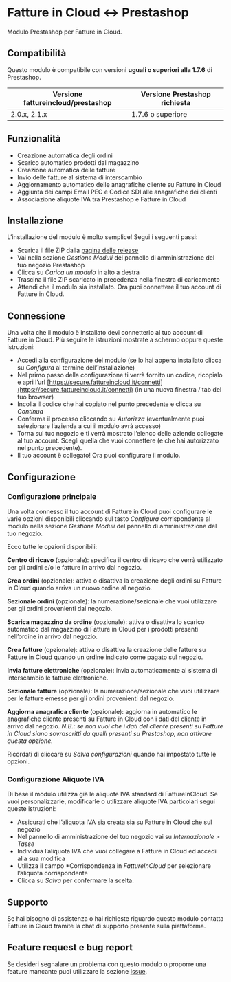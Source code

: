 # Fatture in Cloud ↔️ Prestashop

Modulo Prestashop per Fatture in Cloud.

## Compatibilità

Questo modulo è compatibile con versioni **uguali o superiori alla 1.7.6** di Prestashop.

| Versione fattureincloud/prestashop | Versione Prestashop richiesta |
| ---------------------------------- | ----------------------------- |
| 2.0.x, 2.1.x                       | 1.7.6 o superiore             |

## Funzionalità

* Creazione automatica degli ordini
* Scarico automatico prodotti dal magazzino
* Creazione automatica delle fatture
* Invio delle fatture al sistema di interscambio
* Aggiornamento automatico delle anagrafiche cliente su Fatture in Cloud
* Aggiunta dei campi Email PEC e Codice SDI alle anagrafiche dei clienti
* Associazione aliquote IVA tra Prestashop e Fatture in Cloud


## Installazione

L’installazione del modulo è molto semplice! Segui i seguenti passi:

* Scarica il file ZIP dalla [pagina delle release](https://github.com/fattureincloud/prestashop/releases/)
* Vai nella sezione *Gestione Moduli* del pannello di amministrazione del tuo negozio Prestashop
* Clicca su *Carica un modulo* in alto a destra
* Trascina il file ZIP scaricato in precedenza nella finestra di caricamento
* Attendi che il modulo sia installato. Ora puoi connettere il tuo account di Fatture in Cloud.


## Connessione

Una volta che il modulo è installato devi connetterlo al tuo account di Fatture in Cloud. Più seguire le istruzioni mostrate a schermo oppure queste istruzioni:

* Accedi alla configurazione del modulo (se lo hai appena installato clicca su *Configura* al termine dell’installazione)
* Nel primo passo della configurazione ti verrà fornito un codice, ricopialo e apri l’url [https://secure.fattureincloud.it/connetti](https://secure.fattureincloud.it/connetti) (in una nuova finestra / tab del tuo browser)
* Incolla il codice che hai copiato nel punto precedente e clicca su *Continua*
* Conferma il processo cliccando su *Autorizza* (eventualmente puoi selezionare l’azienda a cui il modulo avrà accesso)
* Torna sul tuo negozio e ti verrà mostrato l’elenco delle aziende collegate al tuo account. Scegli quella che vuoi connettere (e che hai autorizzato nel punto precedente).
* Il tuo account è collegato! Ora puoi configurare il modulo.


## Configurazione

### Configurazione principale

Una volta connesso il tuo account di Fatture in Cloud puoi configurare le varie opzioni disponibili cliccando sul tasto *Configura* corrispondente al modulo nella sezione *Gestione Moduli* del pannello di amministrazione del tuo negozio.

Ecco tutte le opzioni disponibili:

**Centro di ricavo** (opzionale): specifica il centro di ricavo che verrà utilizzato per gli ordini e/o le fatture in arrivo dal negozio.

**Crea ordini** (opzionale): attiva o disattiva la creazione degli ordini su Fatture in Cloud quando arriva un nuovo ordine al negozio.

**Sezionale ordini** (opzionale): la numerazione/sezionale che vuoi utilizzare per gli ordini provenienti dal negozio.

**Scarica magazzino da ordine** (opzionale): attiva o disattiva lo scarico automatico dal magazzino di Fatture in Cloud per i prodotti presenti nell’ordine in arrivo dal negozio.

**Crea fatture** (opzionale): attiva o disattiva la creazione delle fatture su Fatture in Cloud quando un ordine indicato come pagato sul negozio.

**Invia fatture elettroniche** (opzionale): invia automaticamente al sistema di interscambio le fatture elettroniche.

**Sezionale fatture** (opzionale): la numerazione/sezionale che vuoi utilizzare per le fatture emesse per gli ordini provenienti dal negozio.

**Aggiorna anagrafica cliente** (opzionale): aggiorna in automatico le anagrafiche cliente presenti su Fatture in Cloud con i dati del cliente in arrivo dal negozio. *N.B.: se non vuoi che i dati del cliente presenti su Fatture in Cloud siano sovrascritti da quelli presenti su Prestashop, non attivare questa opzione.*

Ricordati di cliccare su *Salva configurazioni* quando hai impostato tutte le opzioni.

### Configurazione Aliquote IVA

Di base il modulo utilizza già le aliquote IVA standard di FattureInCloud. Se vuoi personalizzarle, modificarle o utilizzare aliquote IVA particolari segui queste istruzioni:

* Assicurati che l’aliquota IVA sia creata sia su Fatture in Cloud che sul negozio
* Nel pannello di amministrazione del tuo negozio vai su *Internazionale > Tasse*
* Individua l’aliquota IVA che vuoi collegare a Fatture in Cloud ed accedi alla sua modifica
* Utilizza il campo *Corrispondenza in *FattureInCloud* per selezionare l’aliquota corrispondente
* Clicca su *Salva* per confermare la scelta.


## Supporto

Se hai bisogno di assistenza o hai richieste riguardo questo modulo contatta Fatture in Cloud tramite la chat di supporto presente sulla piattaforma.


## Feature request e bug report

Se desideri segnalare un problema con questo modulo o proporre una feature mancante puoi utilizzare la sezione [Issue](https://github.com/fattureincloud/prestashop/issues).
